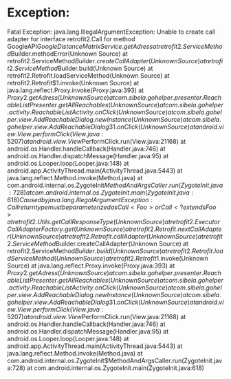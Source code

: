 # Exception:

Fatal Exception: java.lang.IllegalArgumentException: Unable to create call adapter for interface retrofit2.Call
    for method GoogleAPI$GoogleDistanceMatrixService.getAdress
       at retrofit2.ServiceMethod$Builder.methodError(Unknown Source)
       at retrofit2.ServiceMethod$Builder.createCallAdapter(Unknown Source)
       at retrofit2.ServiceMethod$Builder.build(Unknown Source)
       at retrofit2.Retrofit.loadServiceMethod(Unknown Source)
       at retrofit2.Retrofit$1.invoke(Unknown Source)
       at java.lang.reflect.Proxy.invoke(Proxy.java:393)
       at $Proxy2.getAdress(Unknown Source)
       at com.sibela.gohelper.presenter.ReachableListPresenter.getAllReachables(Unknown Source)
       at com.sibela.gohelper.activity.ReachableListActivity.onClick(Unknown Source)
       at com.sibela.gohelper.view.AddReachableDialog.newInstance(Unknown Source)
       at com.sibela.gohelper.view.AddReachableDialog$3$1.onClick(Unknown Source)
       at android.view.View.performClick(View.java:5207)
       at android.view.View$PerformClick.run(View.java:21168)
       at android.os.Handler.handleCallback(Handler.java:746)
       at android.os.Handler.dispatchMessage(Handler.java:95)
       at android.os.Looper.loop(Looper.java:148)
       at android.app.ActivityThread.main(ActivityThread.java:5443)
       at java.lang.reflect.Method.invoke(Method.java)
       at com.android.internal.os.ZygoteInit$MethodAndArgsCaller.run(ZygoteInit.java:728)
       at com.android.internal.os.ZygoteInit.main(ZygoteInit.java:618)
Caused by java.lang.IllegalArgumentException: Call return type must be parameterized as Call<Foo> or Call<? extends Foo>
       at retrofit2.Utils.getCallResponseType(Unknown Source)
       at retrofit2.ExecutorCallAdapterFactory.get(Unknown Source)
       at retrofit2.Retrofit.nextCallAdapter(Unknown Source)
       at retrofit2.Retrofit.callAdapter(Unknown Source)
       at retrofit2.ServiceMethod$Builder.createCallAdapter(Unknown Source)
       at retrofit2.ServiceMethod$Builder.build(Unknown Source)
       at retrofit2.Retrofit.loadServiceMethod(Unknown Source)
       at retrofit2.Retrofit$1.invoke(Unknown Source)
       at java.lang.reflect.Proxy.invoke(Proxy.java:393)
       at $Proxy2.getAdress(Unknown Source)
       at com.sibela.gohelper.presenter.ReachableListPresenter.getAllReachables(Unknown Source)
       at com.sibela.gohelper.activity.ReachableListActivity.onClick(Unknown Source)
       at com.sibela.gohelper.view.AddReachableDialog.newInstance(Unknown Source)
       at com.sibela.gohelper.view.AddReachableDialog$3$1.onClick(Unknown Source)
       at android.view.View.performClick(View.java:5207)
       at android.view.View$PerformClick.run(View.java:21168)
       at android.os.Handler.handleCallback(Handler.java:746)
       at android.os.Handler.dispatchMessage(Handler.java:95)
       at android.os.Looper.loop(Looper.java:148)
       at android.app.ActivityThread.main(ActivityThread.java:5443)
       at java.lang.reflect.Method.invoke(Method.java)
       at com.android.internal.os.ZygoteInit$MethodAndArgsCaller.run(ZygoteInit.java:728)
       at com.android.internal.os.ZygoteInit.main(ZygoteInit.java:618)
